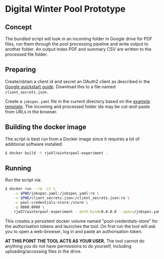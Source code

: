 # Digital Winter Pool Prototype

## Concept

The bundled script will look in an incoming folder in Google drive for PDF
files, run them through the pool processing pipeline and write output to another
folder. An output index PDF and summary CSV are written to the processed file
folder.

## Preparing

Create/obtain a client id and secret an OAuth2 client as described in the
[Google quickstart
guide](https://developers.google.com/drive/api/v3/quickstart/python). Download
this to a file named ``client_secrets.json``.

Create a ``jobspec.yaml`` file in the current directory based on the [example
template](jobspec.example.yaml). The incoming and processed folder ids may be
cut-and-paste from URLs in the browser.

## Building the docker image

The script is best run from a Docker image since it requires a lot of additional
software installed:

```bash
$ docker build -t rjw57/winterpool-experiment .
```

## Running

Run the script via:

```bash
$ docker run --rm -it \
    -v $PWD/jobspec.yaml:/jobspec.yaml:ro \
    -v $PWD/client_secrets.json:/client_secrets.json:ro \
    -v pool-credentials-store:/store \
    -p 8080:8080 \
    rjw57/winterpool-experiment --auth-bind=0.0.0.0 --spec=/jobspec.yaml
```

This creates a persistent docker volume named "pool-credentials-store" for the
authorisation tokens and launches the tool. On first run the tool will ask you
to open a web-browser, log in and paste an authorisation token.

**AT THIS POINT THE TOOL ACTS AS YOUR USER.** The tool cannot do anything you do
not have permissions to do yourself, including uploading/accessing files in the
drive.
